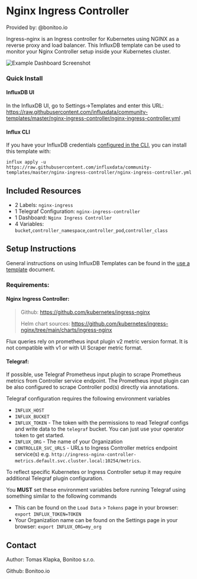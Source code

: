 # Nginx Ingress Controller

Provided by: @bonitoo.io

Ingress-nginx is an Ingress controller for Kubernetes using NGINX as a reverse proxy and load balancer.
This InfluxDB template can be used to monitor your Nginx Controller setup inside your Kubernetes cluster.

![Example Dashboard Screenshot](img/nginx_ingress_controller.jpg)

### Quick Install

#### InfluxDB UI

In the InfluxDB UI, go to Settings->Templates and enter this URL: https://raw.githubusercontent.com/influxdata/community-templates/master/nginx-ingress-controller/nginx-ingress-controller.yml

#### Influx CLI
If you have your InfluxDB credentials [configured in the CLI](https://v2.docs.influxdata.com/v2.0/reference/cli/influx/config/), you can install this template with:

```
influx apply -u https://raw.githubusercontent.com/influxdata/community-templates/master/nginx-ingress-controller/nginx-ingress-controller.yml
```

## Included Resources

  - 2 Labels: `nginx-ingress`
  - 1 Telegraf Configuration: `nginx-ingress-controller`
  - 1 Dashboard: `Nginx Ingress Controller`
  - 4 Variables: `bucket`,`controller_namespace`,`controller_pod`,`controller_class`

## Setup Instructions

General instructions on using InfluxDB Templates can be found in the [use a template](../docs/use_a_template.md) document.

### Requirements:

#### Nginx Ingress Controller:

> Github: https://github.com/kubernetes/ingress-nginx
>
> Helm chart sources: https://github.com/kubernetes/ingress-nginx/tree/main/charts/ingress-nginx

Flux queries rely on prometheus input plugin v2 metric version format. It is not compatible with v1 or with UI Scraper metric format. 

#### Telegraf:

If possible, use Telegraf Prometheus input plugin to scrape Prometheus metrics from Controller service endpoint.
The Prometheus input plugin can be also configured to scrape Controller pod(s) directly via annotations.
    
Telegraf configuration requires the following environment variables
  - `INFLUX_HOST`
  - `INFLUX_BUCKET`
  - `INFLUX_TOKEN` - The token with the permissions to read Telegraf configs and write data to the `telegraf` bucket. You can just use your operator token to get started.
  - `INFLUX_ORG` - The name of your Organization
  - `CONTROLLER_SVC_URLS` - URLs to Ingress Controller metrics endpoint service(s) e.g. `http://ingress-nginx-controller-metrics.default.svc.cluster.local:10254/metrics`. 

To reflect specific Kubernetes or Ingress Controller setup it may require additional Telegraf plugin configuration.  

You **MUST** set these environment variables before running Telegraf using something similar to the following commands
  - This can be found on the `Load Data` > `Tokens` page in your browser: `export INFLUX_TOKEN=TOKEN`
  - Your Organization name can be found on the Settings page in your browser: `export INFLUX_ORG=my_org`

## Contact

Author: Tomas Klapka, Bonitoo s.r.o.

Github: Bonitoo.io